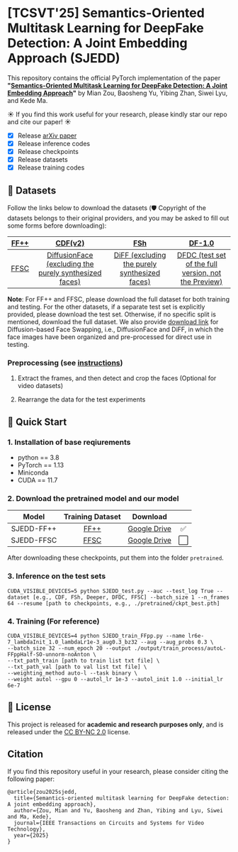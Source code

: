 # [TCSVT'25] Semantics-Oriented Multitask Learning for DeepFake Detection: A Joint Embedding Approach (SJEDD)

This repository contains the official PyTorch implementation of the paper **"[Semantics-Oriented Multitask Learning for DeepFake Detection: A Joint Embedding Approach](https://ieeexplore.ieee.org/document/11010889)"** by Mian Zou, Baosheng Yu, Yibing Zhan, Siwei Lyu, and Kede Ma.

☀️ If you find this work useful for your research, please kindly star our repo and cite our paper! ☀️

- [x] Release [arXiv paper](https://arxiv.org/abs/2408.16305)
- [x] Release inference codes
- [x] Release checkpoints 
- [x] Release datasets
- [x] Release training codes

## 📁 Datasets
Follow the links below to download the datasets (🛡️ Copyright of the datasets belongs to their original providers, and you may be asked to fill out some forms before downloading):

|  [FF++](https://github.com/ondyari/FaceForensics) | [CDF(v2)](https://github.com/yuezunli/celeb-deepfakeforensics)| [FSh](https://github.com/ondyari/FaceForensics/blob/master/dataset/FaceShifter/README.md) | [DF-1.0](https://github.com/EndlessSora/DeeperForensics-1.0/tree/master) | 
|:-:|:-:|:-:|:-:|
| [FFSC](https://github.com/MZMMSEC/SO-DFD) | [DiffusionFace (excluding the purely synthesized faces)](https://github.com/Rapisurazurite/DiffFace)| [DiFF (excluding the purely synthesized faces)](https://github.com/xaCheng1996/DiFF) |[DFDC (test set of the full version, not the Preview)](https://ai.meta.com/datasets/dfdc/) |

**Note**: For FF++ and FFSC, please download the full dataset for both training and testing. For the other datasets, if a separate test set is explicitly provided, please download the test set. Otherwise, if no specific split is mentioned, download the full dataset. We also provide [download link](https://pan.baidu.com/s/1Otk8pNiGVXeF5o7ZIjO1NA?pwd=t8d5) for Diffusion-based Face Swapping, i.e., DiffusionFace and DiFF, in which the face images have been organized and pre-processed for direct use in testing.

### Preprocessing (see [instructions](https://github.com/MZMMSEC/SJEDD/tree/main/preprocessing))

1) Extract the frames, and then detect and crop the faces (Optional for video datasets)

2) Rearrange the data for the test experiments


## 🚀 Quick Start

### 1. Installation of base reqiurements
 - python == 3.8
 - PyTorch == 1.13
 - Miniconda
 - CUDA == 11.7

### 2. Download the pretrained model and our model

|      Model       |    Training Dataset   |                                                        Download                                                                | |
|:----------------:|:----------------:|:-------------------------------------------------------------------------------------------------------------------------------------:|:-------------------------------------------------------------------------------------------------------------------------------------:|
| SJEDD-FF++ | [FF++](https://github.com/ondyari/FaceForensics)  | [Google Drive](https://drive.google.com/file/d/1iXDzFrH4o3h4C7HA2jZRoxoxFr3G2Vly/view?usp=sharing) |✅|
| SJEDD-FFSC | [FFSC](https://github.com/MZMMSEC/SO-DFD)  | [Google Drive]() |⬜|

After downloading these checkpoints, put them into the folder ``pretrained``.

### 3. Inference on the test sets

```
CUDA_VISIBLE_DEVICES=5 python SJEDD_test.py --auc --test_log True --dataset [e.g., CDF, FSh, Deeper, DFDC, FFSC] --batch_size 1 --n_frames 64 --resume [path to checkpoints, e.g., ./pretrained/ckpt_best.pth]
```

### 4. Training (For reference)
```
CUDA_VISIBLE_DEVICES=4 python SJEDD_train_FFpp.py --name lr6e-7_lambdaInit_1.0_lambdaLr1e-3_aug0.3_bz32 --aug --aug_probs 0.3 \
--batch_size 32 --num_epoch 20 --output ./output/train_process/autoL-FFppHalf-SO-unnorm-noAnton \
--txt_path_train [path to train list txt file] \
--txt_path_val [path to val list txt file] \
--weighting_method auto-l --task binary \
--weight autol --gpu 0 --autol_lr 1e-3 --autol_init 1.0 --initial_lr 6e-7
```

## 📜 License 
This project is released for **academic and research purposes only**, and is released under the [CC BY-NC 2.0](https://creativecommons.org/licenses/by-nc/2.0/) license.

## Citation
If you find this repository useful in your research, please consider citing the following paper:
```
@article{zou2025sjedd,
  title={Semantics-oriented multitask learning for DeepFake detection: A joint embedding approach},
  author={Zou, Mian and Yu, Baosheng and Zhan, Yibing and Lyu, Siwei and Ma, Kede},
  journal={IEEE Transactions on Circuits and Systems for Video Technology},
  year={2025}
}
```
